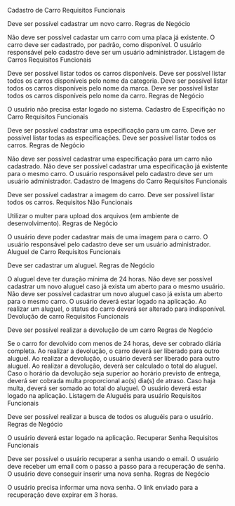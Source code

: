 Cadastro de Carro
Requisitos Funcionais

Deve ser possível cadastrar um novo carro.
Regras de Negócio

Não deve ser possível cadastar um carro com uma placa já existente.
O carro deve ser cadastrado, por padrão, como disponível.
O usuário responsável pelo cadastro deve ser um usuário administrador.
Listagem de Carros
Requisitos Funcionais

Deve ser possível listar todos os carros disponíveis.
Deve ser possível listar todos os carros disponíveis pelo nome da categoria.
Deve ser possível listar todos os carros disponíveis pelo nome da marca.
Deve ser possível listar todos os carros disponíveis pelo nome da carro.
Regras de Negócio

O usuário não precisa estar logado no sistema.
Cadastro de Especifição no Carro
Requisitos Funcionais

Deve ser possível cadastrar uma especificação para um carro.
Deve ser possível listar todas as especificações.
Deve ser possível listar todos os carros.
Regras de Negócio

Não deve ser possível cadastrar uma especificação para um carro não cadastrado.
Não deve ser possível cadastrar uma especificação já existente para o mesmo carro.
O usuário responsável pelo cadastro deve ser um usuário administrador.
Cadastro de Imagens do Carro
Requisitos Funcionais

Deve ser possível cadastrar a imagem do carro.
Deve ser possível listar todos os carros.
Requisitos Não Funcionais

Utilizar o multer para upload dos arquivos (em ambiente de desenvolvimento).
Regras de Negócio

O usuário deve poder cadastrar mais de uma imagem para o carro.
O usuário responsável pelo cadastro deve ser um usuário administrador.
Aluguel de Carro
Requisitos Funcionais

Deve ser cadastrar um aluguel.
Regras de Negócio

O aluguel deve ter duração mínima de 24 horas.
Não deve ser possível cadastrar um novo aluguel caso já exista um aberto para o mesmo usuário.
Não deve ser possível cadastrar um novo aluguel caso já exista um aberto para o mesmo carro.
O usuário deverá estar logado na aplicação.
Ao realizar um aluguel, o status do carro deverá ser alterado para indisponível.
Devolução de carro
Requisitos Funcionais

Deve ser possível realizar a devolução de um carro
Regras de Negócio

Se o carro for devolvido com menos de 24 horas, deve ser cobrado diária completa.
Ao realizar a devolução, o carro deverá ser liberado para outro aluguel.
Ao realizar a devolução, o usuário deverá ser liberado para outro aluguel.
Ao realizar a devolução, deverá ser calculado o total do aluguel.
Caso o horário da devolução seja superior ao horário previsto de entrega, deverá ser cobrada multa proporcional ao(s) dia(s) de atraso.
Caso haja multa, deverá ser somado ao total do aluguel.
O usuário deverá estar logado na aplicação.
Listagem de Aluguéis para usuário
Requisitos Funcionais

Deve ser possível realizar a busca de todos os aluguéis para o usuário.
Regras de Negócio

O usuário deverá estar logado na aplicação.
Recuperar Senha
Requisitos Funcionais

Deve ser possível o usuário recuperar a senha usando o email.
O usuário deve receber um email com o passo a passo para a recuperação de senha.
O usuário deve conseguir inserir uma nova senha.
Regras de Negócio

O usuário precisa informar uma nova senha.
O link enviado para a recuperação deve expirar em 3 horas.
